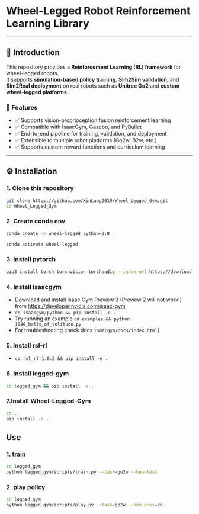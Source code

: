 
# Wheel-Legged Robot Reinforcement Learning Library

---

## 🧩 Introduction

This repository provides a **Reinforcement Learning (RL) framework** for wheel-legged robots.  
It supports **simulation-based policy training**, **Sim2Sim validation**, and **Sim2Real deployment** on real robots such as **Unitree Go2** and **custom wheel-legged platforms**.

### 🚀 Features
- ✅ Supports vision-proprioception fusion reinforcement learning  
- ✅ Compatible with IsaacGym, Gazebo, and PyBullet  
- ✅ End-to-end pipeline for training, validation, and deployment  
- ✅ Extensible to multiple robot platforms (Go2w, B2w, etc.)  
- ✅ Supports custom reward functions and curriculum learning

---

## ⚙️ Installation

### 1. Clone this repository
```bash
git clone https://github.com/XinLang2019/Wheel_Legged_Gym.git
cd Wheel_Legged_Gym
```

### 2. Create conda env
```bash
conda create -n wheel-legged python=3.8

conda activate wheel-legged
```

### 3. Install pytorch
```bash
pip3 install torch torchvision torchaudio --index-url https://download.pytorch.org/whl/cu117
```

### 4. Install Isaacgym
   - Download and install Isaac Gym Preview 3 (Preview 2 will not work!) from https://developer.nvidia.com/isaac-gym
   - `cd isaacgym/python && pip install -e .`
   - Try running an example `cd examples && python 1080_balls_of_solitude.py`
   - For troubleshooting check docs `isaacgym/docs/index.html`)
   
### 5. Install rsl-rl
   -  `cd rsl_rl-1.0.2 && pip install -e .` 

### 6. Install legged-gym
```bash
cd legged_gym && pip install -e .
```

### 7.Install Wheel-Legged-Gym
```bash
cd .. 
pip install -e .

```

## Use

### 1. train 
```bash
cd legged_gym
python legged_gym/scripts/train.py --task=go2w --headless
```

### 2. play policy
```bash
cd legged_gym
python legged_gym/scripts/play.py --task=go2w --num_envs=20
```



